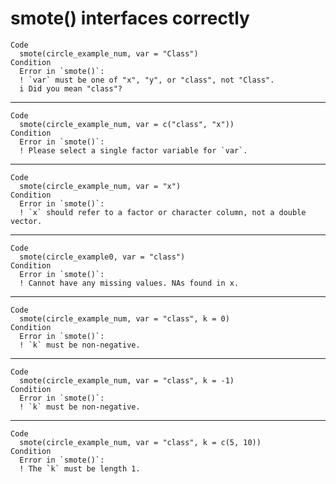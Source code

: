 # smote() interfaces correctly

    Code
      smote(circle_example_num, var = "Class")
    Condition
      Error in `smote()`:
      ! `var` must be one of "x", "y", or "class", not "Class".
      i Did you mean "class"?

---

    Code
      smote(circle_example_num, var = c("class", "x"))
    Condition
      Error in `smote()`:
      ! Please select a single factor variable for `var`.

---

    Code
      smote(circle_example_num, var = "x")
    Condition
      Error in `smote()`:
      ! `x` should refer to a factor or character column, not a double vector.

---

    Code
      smote(circle_example0, var = "class")
    Condition
      Error in `smote()`:
      ! Cannot have any missing values. NAs found in x.

---

    Code
      smote(circle_example_num, var = "class", k = 0)
    Condition
      Error in `smote()`:
      ! `k` must be non-negative.

---

    Code
      smote(circle_example_num, var = "class", k = -1)
    Condition
      Error in `smote()`:
      ! `k` must be non-negative.

---

    Code
      smote(circle_example_num, var = "class", k = c(5, 10))
    Condition
      Error in `smote()`:
      ! The `k` must be length 1.

